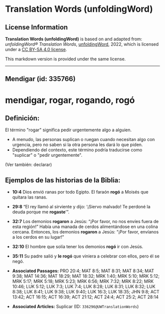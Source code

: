 # Translation Words (unfoldingWord)

## License Information

**Translation Words (unfoldingWord)** is based on and adapted from: _unfoldingWord® Translation Words_, [unfoldingWord](https://unfoldingword.org/utw), 2022, which is licensed under a [CC BY-SA 4.0 license](https://creativecommons.org/licenses/by-sa/4.0/legalcode.en).

This markdown version is provided under the same license.



--------------------------------

## Mendigar (id: 335766)

mendigar, rogar, rogando, rogó
==============================

Definición:
-----------

El término "rogar" significa pedir urgentemente algo a alguien.

* A menudo, las personas suplican o ruegan cuando necesitan algo con urgencia, pero no saben si la otra persona les dará lo que piden.
* Dependiendo del contexto, este término podría traducirse como "suplicar" o "pedir urgentemente".

(Ver también: declarar)

Ejemplos de las historias de la Biblia:
---------------------------------------

* **10:4** Dios envió ranas por todo Egipto. El faraón **rogó** a Moisés que quitara las ranas.
* **29:8** “El rey llamó al sirviente y dijo: ‘¡Siervo malvado! Te perdoné la deuda porque me **rogaste**’”.
* **32:7** Los demonios **rogaron** a Jesús: “¡Por favor, no nos envíes fuera de esta región!” Había una manada de cerdos alimentándose en una colina cercana. Entonces, los demonios **rogaron** a Jesús: “¡Por favor, envíanos a los cerdos en su lugar!”
* **32:10** El hombre que solía tener los demonios **rogó** ir con Jesús.
* **35:11** Su padre salió y **le rogó** que viniera a celebrar con ellos, pero él se negó.

* **Associated Passages:** PRO 20:4; MAT 8:5; MAT 8:31; MAT 8:34; MAT 9:38; MAT 14:36; MAT 18:29; MAT 18:32; MRK 1:40; MRK 5:10; MRK 5:12; MRK 5:17; MRK 5:18; MRK 5:23; MRK 6:56; MRK 7:32; MRK 8:22; MRK 10:46; LUK 5:12; LUK 7:3; LUK 7:4; LUK 8:28; LUK 8:31; LUK 8:32; LUK 8:38; LUK 8:41; LUK 9:38; LUK 9:40; LUK 16:3; LUK 18:35; JHN 9:8; ACT 13:42; ACT 16:15; ACT 16:39; ACT 21:12; ACT 24:4; ACT 25:2; ACT 28:14
* **Associated Articles:** Suplicar (ID: `336296@UWTranslationWords`)


